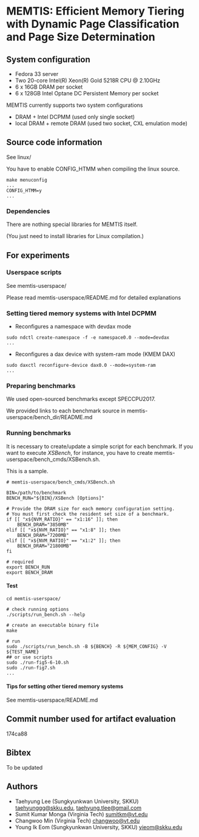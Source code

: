 # MEMTIS: Efficient Memory Tiering with Dynamic Page Classification and Page Size Determination

## System configuration
* Fedora 33 server
* Two 20-core Intel(R) Xeon(R) Gold 5218R CPU @ 2.10GHz
* 6 x 16GB DRAM per socket
* 6 x 128GB Intel Optane DC Persistent Memory per socket

MEMTIS currently supports two system configurations
* DRAM + Intel DCPMM (used only single socket)
* local DRAM + remote DRAM (used two socket, CXL emulation mode)

## Source code information
See linux/

You have to enable CONFIG\_HTMM when compiling the linux source.
```
make menuconfig
...
CONFIG_HTMM=y
...
```

### Dependencies
There are nothing special libraries for MEMTIS itself.

(You just need to install libraries for Linux compilation.)

## For experiments
### Userspace scripts
See memtis-userspace/

Please read memtis-userspace/README.md for detailed explanations

### Setting tiered memory systems with Intel DCPMM
* Reconfigures a namespace with devdax mode
```
sudo ndctl create-namespace -f -e namespace0.0 --mode=devdax
...
```
* Reconfigures a dax device with system-ram mode (KMEM DAX)
```
sudo daxctl reconfigure-device dax0.0 --mode=system-ram
...
```

### Preparing benchmarks
We used open-sourced benchmarks except SPECCPU2017.

We provided links to each benchmark source in memtis-userspace/bench\_dir/README.md

### Running benchmarks
It is necessary to create/update a simple script for each benchmark.
If you want to execute *XSBench*, for instance, you have to create memtis-userspace/bench\_cmds/XSBench.sh.

This is a sample.
```
# memtis-userspace/bench_cmds/XSBench.sh

BIN=/path/to/benchmark
BENCH_RUN="${BIN}/XSBench [Options]"

# Provide the DRAM size for each memory configuration setting.
# You must first check the resident set size of a benchmark.
if [[ "x${NVM_RATIO}" == "x1:16" ]]; then
    BENCH_DRAM="3850MB"
elif [[ "x${NVM_RATIO}" == "x1:8" ]]; then
    BENCH_DRAM="7200MB"
elif [[ "x${NVM_RATIO}" == "x1:2" ]]; then
    BENCH_DRAM="21800MB"
fi

# required
export BENCH_RUN
export BENCH_DRAM

```

#### Test
```
cd memtis-userspace/

# check running options
./scripts/run_bench.sh --help

# create an executable binary file
make

# run
sudo ./scripts/run_bench.sh -B ${BENCH} -R ${MEM_CONFIG} -V ${TEST_NAME}
## or use scripts
sudo ./run-fig5-6-10.sh
sudo ./run-fig7.sh
...
```

#### Tips for setting other tiered memory systems
See memtis-userspace/README.md

## Commit number used for artifact evaluation
174ca88

## Bibtex
To be updated 

## Authors
- Taehyung Lee (Sungkyunkwan University, SKKU) <taehyunggg@skku.edu>, <taehyung.tlee@gmail.com>
- Sumit Kumar Monga (Virginia Tech) <sumitkm@vt.edu>
- Changwoo Min (Virginia Tech) <changwoo@vt.edu>
- Young Ik Eom (Sungkyunkwan University, SKKU) <yieom@skku.edu>
